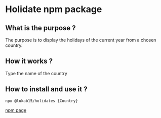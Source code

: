 # Holidate npm package

## What is the purpose ? ##
The purpose is to display the holidays of the current year from a chosen country.

## How it works ? ##
Type the name of the country

## How to install and use it ? ##  

    npx @lukab15/holidates {Country}

    
[npm page](https://www.npmjs.com/package/@lukab15/holidates)
